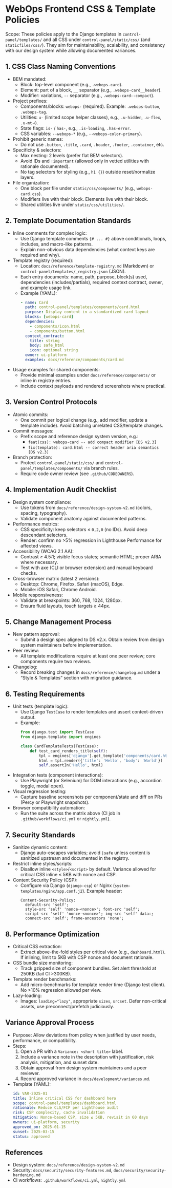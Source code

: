 # WebOps Frontend CSS & Template Policies

Scope: These policies apply to the Django templates in `control-panel/templates/` and all CSS under `control-panel/static/css/` (and `staticfiles/css/`). They aim for maintainability, scalability, and consistency with our design system while allowing documented variances.

## 1. CSS Class Naming Conventions

- BEM mandated:
  - Block: top-level component (e.g., `.webops-card`).
  - Element: part of a block, `__` separator (e.g., `.webops-card__header`).
  - Modifier: variations, `--` separator (e.g., `.webops-card--compact`).
- Project prefixes:
  - Components/blocks: `webops-` (required). Example: `.webops-button`, `.webops-tag`.
  - Utilities: `u-` (limited scope helper classes), e.g., `.u-hidden`, `.u-flex`, `.u-mt-8`.
  - State flags: `is-` / `has-`, e.g., `.is-loading`, `.has-error`.
  - CSS variables: `--webops-*` (e.g., `--webops-color-primary`).
- Prohibit generic names:
  - Do not use `.button`, `.title`, `.card`, `.header`, `.footer`, `.container`, etc.
- Specificity & selectors:
  - Max nesting: 2 levels (prefer flat BEM selectors).
  - Avoid IDs and `!important` (allowed only in vetted utilities with rationale documented).
  - No tag selectors for styling (e.g., `h1 {}`) outside reset/normalize layers.
- File organization:
  - One block per file under `static/css/components/` (e.g., `webops-card.css`).
  - Modifiers live with their block. Elements live with their block.
  - Shared utilities live under `static/css/utilities/`.

## 2. Template Documentation Standards

- Inline comments for complex logic:
  - Use Django template comments `{# ... #}` above conditionals, loops, includes, and macro-like patterns.
  - Explain non-obvious data dependencies (what context keys are required and why).
- Template registry (required):
  - Location: `docs/reference/template-registry.md` (Markdown) or `control-panel/templates/_registry.json` (JSON).
  - Each entry documents: name, path, purpose, block(s) used, dependencies (includes/partials), required context contract, owner, and example usage link.
  - Example (YAML):
    ```yaml
    - name: Card
      path: control-panel/templates/components/card.html
      purpose: Display content in a standardized card layout
      blocks: [webops-card]
      dependencies:
        - components/icon.html
        - components/button.html
      context_contract:
        title: string
        body: safe_html
        icon: optional string
      owner: ui-platform
      examples: docs/reference/components/card.md
    ```
- Usage examples for shared components:
  - Provide minimal examples under `docs/reference/components/` or inline in registry entries.
  - Include context payloads and rendered screenshots where practical.

## 3. Version Control Protocols

- Atomic commits:
  - One commit per logical change (e.g., add modifier, update a template include). Avoid batching unrelated CSS/template changes.
- Commit messages:
  - Prefix scope and reference design system version, e.g.:
    - `feat(css): webops-card -- add compact modifier [DS v2.3]`
    - `fix(template): card.html -- correct header aria semantics [DS v2.3]`
- Branch protection:
  - Protect `control-panel/static/css/` and `control-panel/templates/components/` via branch rules.
  - Require code owner review (see `.github/CODEOWNERS`).

## 4. Implementation Audit Checklist

- Design system compliance:
  - Use tokens from `docs/reference/design-system-v2.md` (colors, spacing, typography).
  - Validate component anatomy against documented patterns.
- Performance metrics:
  - CSS specificity: keep selectors ≤ `0,2,0` (no IDs). Avoid deep descendant selectors.
  - Render: confirm no >5% regression in Lighthouse Performance for affected views.
- Accessibility (WCAG 2.1 AA):
  - Contrast ≥ 4.5:1; visible focus states; semantic HTML; proper ARIA where necessary.
  - Test with axe (CLI or browser extension) and manual keyboard checks.
- Cross-browser matrix (latest 2 versions):
  - Desktop: Chrome, Firefox, Safari (macOS), Edge.
  - Mobile: iOS Safari, Chrome Android.
- Mobile responsiveness:
  - Validate at breakpoints: 360, 768, 1024, 1280px.
  - Ensure fluid layouts, touch targets ≥ 44px.

## 5. Change Management Process

- New pattern approval:
  - Submit a design spec aligned to DS v2.x. Obtain review from design system maintainers before implementation.
- Peer review:
  - All template modifications require at least one peer review; core components require two reviews.
- Changelog:
  - Record breaking changes in `docs/reference/changelog.md` under a “Style & Templates” section with migration guidance.

## 6. Testing Requirements

- Unit tests (template logic):
  - Use Django `TestCase` to render templates and assert context-driven output.
  - Example:
    ```python
    from django.test import TestCase
    from django.template import engines

    class CardTemplateTests(TestCase):
        def test_card_renders_title(self):
            tpl = engines['django'].get_template('components/card.html')
            html = tpl.render({'title': 'Hello', 'body': 'World'})
            self.assertIn('Hello', html)
    ```
- Integration tests (component interactions):
  - Use Playwright (or Selenium) for DOM interactions (e.g., accordion toggle, modal open).
- Visual regression testing:
  - Capture baseline screenshots per component/state and diff on PRs (Percy or Playwright snapshots).
- Browser compatibility automation:
  - Run the suite across the matrix above (CI job in `.github/workflows/ci.yml` or `nightly.yml`).

## 7. Security Standards

- Sanitize dynamic content:
  - Django auto-escapes variables; avoid `|safe` unless content is sanitized upstream and documented in the registry.
- Restrict inline styles/scripts:
  - Disallow inline `<style>`/`<script>` by default. Variance allowed for critical CSS inline ≤ 5KB with nonce and CSP.
- Content Security Policy (CSP):
  - Configure via Django (`django-csp`) or Nginx (`system-templates/nginx/app.conf.j2`). Example header:
    ```
    Content-Security-Policy:
      default-src 'self';
      style-src 'self' 'nonce-<nonce>'; font-src 'self';
      script-src 'self' 'nonce-<nonce>'; img-src 'self' data:;
      connect-src 'self'; frame-ancestors 'none';
    ```

## 8. Performance Optimization

- Critical CSS extraction:
  - Extract above-the-fold styles per critical view (e.g., `dashboard.html`). If inlining, limit to 5KB with CSP nonce and document rationale.
- CSS bundle size monitoring:
  - Track gzipped size of component bundles. Set alert threshold at 250KB (fail CI >300KB).
- Template render benchmarks:
  - Add micro-benchmarks for template render time (Django test client). No >10% regression allowed per view.
- Lazy-loading:
  - Images: `loading="lazy"`, appropriate `sizes`, `srcset`. Defer non-critical assets, use preconnect/prefetch judiciously.

## Variance Approval Process

- Purpose: Allow deviations from policy when justified by user needs, performance, or compatibility.
- Steps:
  1) Open a PR with a `Variance: <short title>` label.
  2) Include a variance note in the description with justification, risk analysis, mitigation, and sunset date.
  3) Obtain approval from design system maintainers and a peer reviewer.
  4) Record approved variance in `docs/development/variances.md`.
- Template (YAML):
  ```yaml
  id: VAR-2025-01
  title: Inline critical CSS for dashboard hero
  scope: control-panel/templates/dashboard.html
  rationale: Reduce CLS/FCP per Lighthouse audit
  risk: CSP complexity, cache invalidation
  mitigation: Nonce-based CSP, size ≤ 5KB, revisit in 60 days
  owners: ui-platform, security
  approved_on: 2025-01-15
  sunset: 2025-03-15
  status: approved
  ```

## References

- Design system: `docs/reference/design-system-v2.md`
- Security: `docs/security/security-features.md`, `docs/security/security-hardening.md`
- CI workflows: `.github/workflows/ci.yml`, `nightly.yml`